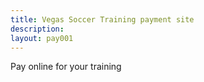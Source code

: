 ```yaml
---
title: Vegas Soccer Training payment site
description:
layout: pay001
---
```

Pay online for your training
